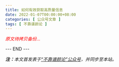 ```yaml
---
title: 如何有效获取高质量信息
date: 2022-01-07T00:00:00+08:00
categories: [ 公众号文章 ]
tags: [ 不靠谱颜论 ]
---
```


<font color=red><i>原文待拷贝备份...</i></font>

<div class="p-5 text-center">--- END ---</div>

<i><b>注：</b>本文首发表于[“不靠谱颜论”公众号](https://mp.weixin.qq.com/s/vMwa1DPouZ8ha4zj6s0yzQ)，并同步至本站。</i>

